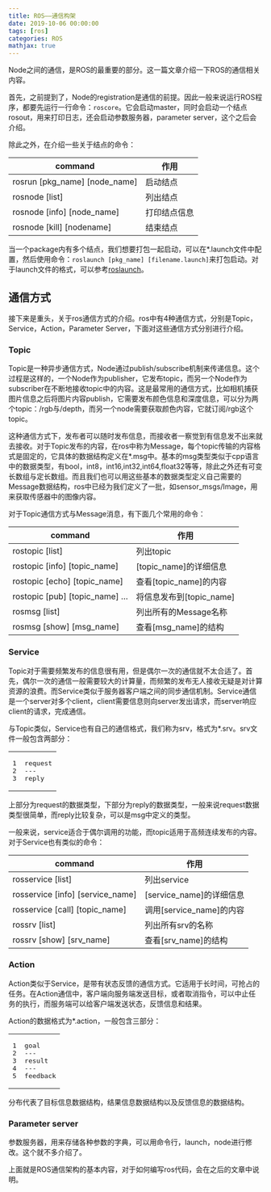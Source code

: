 ```yaml
---
title: ROS——通信构架
date: 2019-10-06 00:00:00
tags: [ros]
categories: ROS
mathjax: true
---            
```


Node之间的通信，是ROS的最重要的部分。这一篇文章介绍一下ROS的通信相关内容。  

<!--more-->


首先，之前提到了，Node的registration是通信的前提。因此一般来说运行ROS程序，都要先运行一行命令：`roscore`。它会启动master，同时会启动一个结点rosout，用来打印日志，还会启动参数服务器，parameter server，这个之后会介绍。

除此之外，在介绍一些关于结点的命令：

| command | 作用 |
| --- | --- |
| rosrun \[pkg\_name\] \[node\_name\] | 启动结点 |
| rosnode \[list\] | 列出结点 |
| rosnode \[info\] \[node\_name\] | 打印结点信息 |
| rosnode \[kill\] \[nodename\] | 结束结点 |

当一个package内有多个结点，我们想要打包一起启动，可以在\*.launch文件中配置，然后使用命令：`roslaunch [pkg_name] [filename.launch]`来打包启动。对于launch文件的格式，可以参考[roslaunch](http://wiki.ros.org/roslaunch/)。

[](about:blank#%E9%80%9A%E4%BF%A1%E6%96%B9%E5%BC%8F "通信方式")通信方式
---------------------------------------------------------------

接下来是重头，关于ros通信方式的介绍。ros中有4种通信方式，分别是Topic，Service，Action，Parameter Server，下面对这些通信方式分别进行介绍。

### [](about:blank#Topic "Topic")Topic

Topic是一种异步通信方式，Node通过publish/subscribe机制来传递信息。这个过程是这样的，一个Node作为publisher，它发布topic，而另一个Node作为subscriber在不断地接收topic中的内容。这是最常用的通信方式，比如相机捕获图片信息之后将图片内容publish，它需要发布颜色信息和深度信息，可以分为两个topic：/rgb与/depth，而另一个node需要获取颜色内容，它就订阅/rgb这个topic。

这种通信方式下，发布者可以随时发布信息，而接收者一察觉到有信息发不出来就去接收。对于Topic发布的内容，在ros中称为Message，每个topic传输的内容格式是固定的，它具体的数据结构定义在\*.msg中。基本的msg类型类似于cpp语言中的数据类型，有bool，int8，int16,int32,int64,float32等等，除此之外还有可变长数组与定长数组。而且我们也可以用这些基本的数据类型定义自己需要的Message数据结构，ros中已经为我们定义了一批，如sensor\_msgs/Image，用来获取传感器中的图像内容。

对于Topic通信方式与Message消息，有下面几个常用的命令：

| command | 作用 |
| --- | --- |
| rostopic \[list\] | 列出topic |
| rostopic \[info\] \[topic\_name\] | \[topic\_name\]的详细信息 |
| rostopic \[echo\] \[topic\_name\] | 查看\[topic\_name\]的内容 |
| rostopic \[pub\] \[topic\_name\] … | 将信息发布到\[topic\_name\] |
| rosmsg \[list\] | 列出所有的Message名称 |
| rosmsg \[show\] \[msg\_name\] | 查看\[msg\_name\]的结构 |

### [](about:blank#Service "Service")Service

Topic对于需要频繁发布的信息很有用，但是偶尔一次的通信就不太合适了。首先，偶尔一次的通信一般需要较大的计算量，而频繁的发布无人接收无疑是对计算资源的浪费。而Service类似于服务器客户端之间的同步通信机制。Service通信是一个server对多个client，client需要信息则向server发出请求，而server响应client的请求，完成通信。

与Topic类似，Service也有自己的通信格式，我们称为srv，格式为\*.srv。srv文件一般包含两部分：  

<table><tbody><tr><td class="gutter"><pre><span class="line">1</span><br><span class="line">2</span><br><span class="line">3</span><br></pre></td><td class="code"><pre><span class="line">request</span><br><span class="line">---</span><br><span class="line">reply</span><br></pre></td></tr></tbody></table>

上部分为request的数据类型，下部分为reply的数据类型，一般来说request数据类型很简单，而reply比较复杂，可以是msg中定义的类型。

一般来说，service适合于偶尔调用的功能，而topic适用于高频连续发布的内容。对于Service也有类似的命令：

| command | 作用 |
| --- | --- |
| rosservice \[list\] | 列出service |
| rosservice \[info\] \[service\_name\] | \[service\_name\]的详细信息 |
| rosservice \[call\] \[topic\_name\] | 调用\[service\_name\]的内容 |
| rossrv \[list\] | 列出所有srv的名称 |
| rossrv \[show\] \[srv\_name\] | 查看\[srv\_name\]的结构 |

### [](about:blank#Action "Action")Action

Action类似于Service，是带有状态反馈的通信方式。它适用于长时间，可抢占的任务。在Action通信中，客户端向服务端发送目标，或者取消指令，可以中止任务的执行，而服务端可以给客户端发送状态，反馈信息和结果。

Action的数据格式为\*.action，一般包含三部分：  

<table><tbody><tr><td class="gutter"><pre><span class="line">1</span><br><span class="line">2</span><br><span class="line">3</span><br><span class="line">4</span><br><span class="line">5</span><br></pre></td><td class="code"><pre><span class="line">goal</span><br><span class="line">---</span><br><span class="line">result</span><br><span class="line">---</span><br><span class="line">feedback</span><br></pre></td></tr></tbody></table>

分布代表了目标信息数据结构，结果信息数据结构以及反馈信息的数据结构。

### [](about:blank#Parameter-server "Parameter server")Parameter server

参数服务器，用来存储各种参数的字典，可以用命令行，launch，node进行修改。这个就不多介绍了。

上面就是ROS通信架构的基本内容，对于如何编写ros代码，会在之后的文章中说明。
